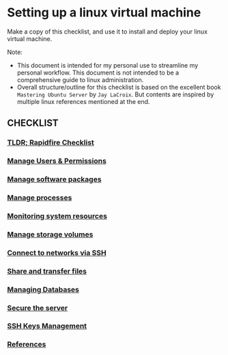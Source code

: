 # Setting up a linux virtual machine

Make a copy of this checklist, and use it to install and deploy your linux virtual machine.

Note:

- This document is intended for my personal use to streamline my personal workflow. This document is not intended to be a comprehensive guide to linux administration.
- Overall structure/outline for this checklist is based on the excellent book `Mastering Ubuntu Server` by `Jay LaCroix`. But contents are inspired by multiple linux references mentioned at the end.

## CHECKLIST

### [TLDR; Rapidfire Checklist](primary/rapidfire_checklist.md)

### [Manage Users & Permissions](primary/manage_users_and_permissions.md)

### [Manage software packages](primary/manage_software_packages.md)

### [Manage processes](primary/manage_processes_linux.md)

### [Monitoring system resources](primary/monitor_system_resources.md)

### [Manage storage volumes](primary/managing_storage_volumes.md)

### [Connect to networks via SSH](primary/connect_to_network_via_ssh.md)

### [Share and transfer files](primary/share_and_transfer_files.md)

### [Managing Databases](primary/managing_databases_main.md)

### [Secure the server](primary/secure_the_server.md)

### [SSH Keys Management](primary/managing_ssh_keys.md)

### [References](primary/references.md)
